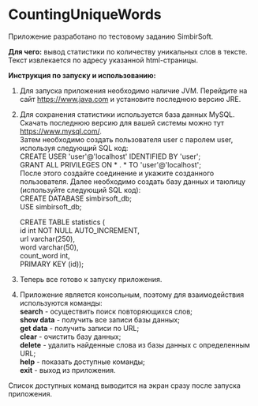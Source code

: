 # CountingUniqueWords
Приложение разработано по тестовому заданию SimbirSoft. 

**Для чего:** вывод статистики по количеству уникальных слов в тексте. Текст извлекается по адресу указанной html-страницы. 

**Инструкция по запуску и использованию:**  
1. Для запуска приложения необходимо наличие JVM. Перейдите на сайт https://www.java.com и установите последнюю версию JRE.
2. Для сохранения статистики используется база данных MySQL. Скачать последнюю версию для вашей системы можно тут https://www.mysql.com/.  
  Затем необходимо создать пользователя user с паролем user, используя следующий SQL код:  
  CREATE USER 'user'@'localhost' IDENTIFIED BY 'user';  
  GRANT ALL PRIVILEGES ON * . * TO 'user'@'localhost';  
  После этого создайте соединение и укажите созданного пользователя.
  Далее необходимо создать базу данных и таюлицу (используйте следующий SQL код):  
  CREATE DATABASE  simbirsoft_db;  
  USE simbirsoft_db;  

    CREATE TABLE statistics (  
    id int NOT NULL AUTO_INCREMENT,  
    url varchar(250),  
    word varchar(50),  
    count_word int,  
    PRIMARY KEY (id));  
    
3. Теперь все готово к запуску приложения.  
4. Приложение является консольным, поэтому для взаимодействия используются команды:  
  **search** - осуществить поиск повторяющихся слов;  
  **show data** - получить все записи базы данных;  
  **get data** - получить записи по URL;  
  **clear** - очистить базу данных;  
  **delete** - удалить найденные слова из базы данных с определенным URL;  
  **help** - показать доступные команды;  
  **exit** - выход из приложения.  
  
  Список доступных команд выводится на экран сразу после запуска приложения.
    
